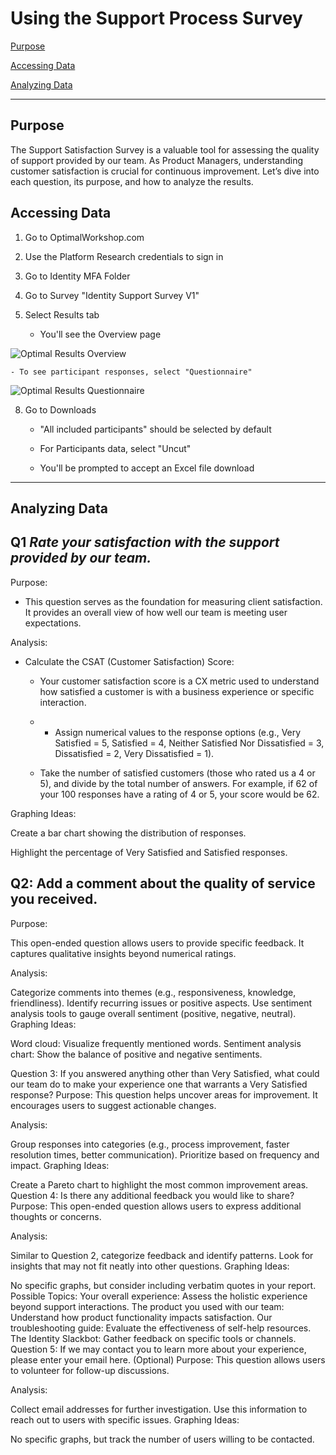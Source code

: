 # Using the Support Process Survey

[Purpose](#purpose)

[Accessing Data](#accessing-data)

[Analyzing Data](#analyzing-data)

--------------


## Purpose

The Support Satisfaction Survey is a valuable tool for assessing the quality of support provided by our team. As Product Managers, understanding customer satisfaction is crucial for continuous improvement. Let’s dive into each question, its purpose, and how to analyze the results.


## Accessing Data

1. Go to OptimalWorkshop.com

2. Use the Platform Research credentials to sign in

3. Go to Identity MFA Folder

4. Go to Survey "Identity Support Survey V1"

5. Select Results tab

     - You'll see the Overview page

![Optimal Results Overview](https://github.com/department-of-veterans-affairs/va.gov-team/assets/146007477/933abeb7-da16-4c38-a892-90dd91ec6583)

    - To see participant responses, select "Questionnaire" 
![Optimal Results Questionnaire](https://github.com/department-of-veterans-affairs/va.gov-team/assets/146007477/2f7ceae0-638a-4557-932c-b2007df7257b)

8. Go to Downloads

     - "All included participants" should be selected by default

      - For Participants data, select "Uncut"
  
      - You'll be prompted to accept an Excel file download 


----------------

## Analyzing Data

## Q1 *Rate your satisfaction with the support provided by our team.*

Purpose: 

- This question serves as the foundation for measuring client satisfaction. It provides an overall view of how well our team is meeting user expectations.

Analysis:

- Calculate the CSAT (Customer Satisfaction) Score:

    - Your customer satisfaction score is a CX metric used to understand how satisfied a customer is with a business experience or specific interaction.

    - - Assign numerical values to the response options (e.g., Very Satisfied = 5, Satisfied = 4, Neither Satisfied Nor Dissatisfied = 3, Dissatisfied = 2, Very Dissatisfied = 1).
    
    - Take the number of satisfied customers (those who rated us a 4 or 5), and divide by the total number of answers. For example, if 62 of your 100 responses have a rating of 4 or 5, your score would be 62.

Graphing Ideas:

Create a bar chart showing the distribution of responses.

Highlight the percentage of Very Satisfied and Satisfied responses.

## Q2: Add a comment about the quality of service you received.

Purpose: 

This open-ended question allows users to provide specific feedback. It captures qualitative insights beyond numerical ratings.

Analysis:

Categorize comments into themes (e.g., responsiveness, knowledge, friendliness).
Identify recurring issues or positive aspects.
Use sentiment analysis tools to gauge overall sentiment (positive, negative, neutral).
Graphing Ideas:

Word cloud: Visualize frequently mentioned words.
Sentiment analysis chart: Show the balance of positive and negative sentiments.

Question 3: If you answered anything other than Very Satisfied, what could our team do to make your experience one that warrants a Very Satisfied response?
Purpose: This question helps uncover areas for improvement. It encourages users to suggest actionable changes.

Analysis:

Group responses into categories (e.g., process improvement, faster resolution times, better communication).
Prioritize based on frequency and impact.
Graphing Ideas:

Create a Pareto chart to highlight the most common improvement areas.
Question 4: Is there any additional feedback you would like to share?
Purpose: This open-ended question allows users to express additional thoughts or concerns.

Analysis:

Similar to Question 2, categorize feedback and identify patterns.
Look for insights that may not fit neatly into other questions.
Graphing Ideas:

No specific graphs, but consider including verbatim quotes in your report.
Possible Topics:
Your overall experience: Assess the holistic experience beyond support interactions.
The product you used with our team: Understand how product functionality impacts satisfaction.
Our troubleshooting guide: Evaluate the effectiveness of self-help resources.
The Identity Slackbot: Gather feedback on specific tools or channels.
Question 5: If we may contact you to learn more about your experience, please enter your email here. (Optional)
Purpose: This question allows users to volunteer for follow-up discussions.

Analysis:

Collect email addresses for further investigation.
Use this information to reach out to users with specific issues.
Graphing Ideas:

No specific graphs, but track the number of users willing to be contacted.
